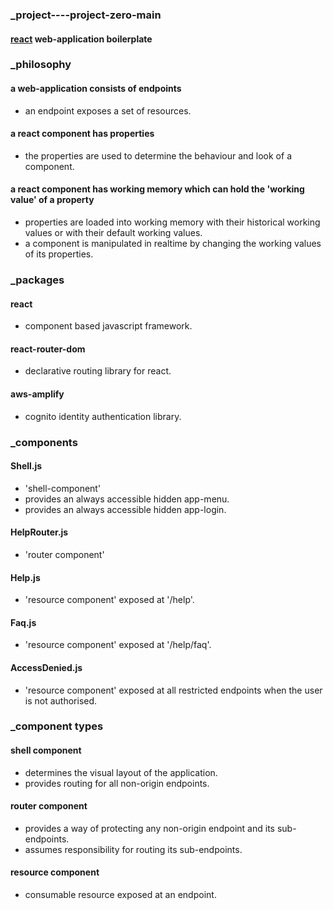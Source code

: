 ### _project----project-zero-main
#### [react](https://reactjs.org 'react homepage') web-application boilerplate  
### _philosophy  
#### a web-application consists of endpoints  
  * an endpoint exposes a set of resources.
#### a react component has properties
  * the properties are used to determine the behaviour and look of a component.  
#### a react component has working memory which can hold the 'working value' of a property
  * properties are loaded into working memory with their historical working values or with their default working values.  
  * a component is manipulated in realtime by changing the working values of its properties.
### _packages
#### react  
  * component based javascript framework.
#### react-router-dom  
  * declarative routing library for react.
#### aws-amplify  
  * cognito identity authentication library.  
### _components   
#### Shell.js   
* 'shell-component'
* provides an always accessible hidden app-menu.
* provides an always accessible hidden app-login.
#### HelpRouter.js 
* 'router component'
#### Help.js  
* 'resource component' exposed at '/help'.
#### Faq.js  
* 'resource component' exposed at '/help/faq'.
#### AccessDenied.js
* 'resource component' exposed at all restricted endpoints when the user is not authorised.
### _component types
#### shell component
* determines the visual layout of the application.
* provides routing for all non-origin endpoints.
#### router component
* provides a way of protecting any non-origin endpoint and its sub-endpoints.
* assumes responsibility for routing its sub-endpoints.
#### resource component
* consumable resource exposed at an endpoint.

